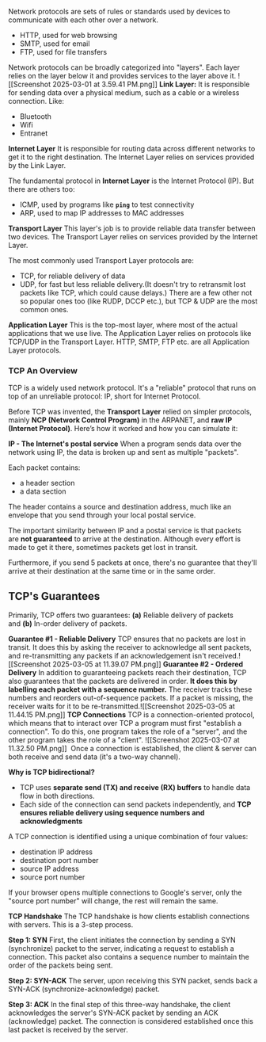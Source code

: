 Network protocols are sets of rules or standards used by devices to communicate with each other over a network.
- HTTP, used for web browsing
- SMTP, used for email
- FTP, used for file transfers


Network protocols can be broadly categorized into "layers". Each layer relies on the layer below it and provides services to the layer above it.
![[Screenshot 2025-03-01 at 3.59.41 PM.png]]
**Link Layer:**
It is responsible for sending data over a physical medium, such as a cable or a wireless connection. Like:
- Bluetooth
- Wifi
- Entranet

**Internet Layer**
It is responsible for routing data across different networks to get it to the right destination.
The Internet Layer relies on services provided by the Link Layer.

The fundamental protocol in **Internet Layer** is the Internet Protocol (IP). But there are others too:
- ICMP, used by programs like **`ping`** to test connectivity
- ARP, used to map IP addresses to MAC addresses

**Transport Layer**
This layer's job is to provide reliable data transfer between two devices.
The Transport Layer relies on services provided by the Internet Layer.

The most commonly used Transport Layer protocols are:
- TCP, for reliable delivery of data
- UDP, for fast but less reliable delivery.(It doesn't try to retransmit lost packets like TCP, which could cause delays.)
There are a few other not so popular ones too (like RUDP, DCCP etc.), but TCP & UDP are the most common ones.

**Application Layer**
This is the top-most layer, where most of the actual applications that we use live.
The Application Layer relies on protocols like TCP/UDP in the Transport Layer.
HTTP, SMTP, FTP etc. are all Application Layer protocols.

### **TCP An Overview**
TCP is a widely used network protocol. It's a "reliable" protocol that runs on top of an unreliable protocol: IP, short for Internet Protocol.

Before TCP was invented, the **Transport Layer** relied on simpler protocols, mainly **NCP (Network Control Program)** in the ARPANET, and **raw IP (Internet Protocol)**. Here’s how it worked and how you can simulate it:

**IP - The Internet's postal service**
When a program sends data over the network using IP, the data is broken up and sent as multiple "packets".

Each packet contains:

- a header section
- a data section

The header contains a source and destination address, much like an envelope that you send through your local postal service.

The important similarity between IP and a postal service is that packets are **not guaranteed** to arrive at the destination. Although every effort is made to get it there, sometimes packets get lost in transit.

Furthermore, if you send 5 packets at once, there's no guarantee that they'll arrive at their destination at the same time or in the same order.

## TCP's Guarantees

Primarily, TCP offers two guarantees: **(a)** Reliable delivery of packets and **(b)** In-order delivery of packets.

**Guarantee #1 - Reliable Delivery**
TCP ensures that no packets are lost in transit. It does this by asking the receiver to acknowledge all sent packets, and re-transmitting any packets if an acknowledgement isn't received.![[Screenshot 2025-03-05 at 11.39.07 PM.png]]
**Guarantee #2 - Ordered Delivery**
In addition to guaranteeing packets reach their destination, TCP also guarantees that the packets are delivered in order. **It does this by labelling each packet with a sequence number.** The receiver tracks these numbers and reorders out-of-sequence packets. If a packet is missing, the receiver waits for it to be re-transmitted.![[Screenshot 2025-03-05 at 11.44.15 PM.png]]
 **TCP Connections**
 TCP is a connection-oriented protocol, which means that to interact over TCP a program must first "establish a connection". To do this, one program takes the role of a "server", and the other program takes the role of a "client".
![[Screenshot 2025-03-07 at 11.32.50 PM.png]]
 Once a connection is established, the client & server can both receive and send data (it's a two-way channel).

**Why is TCP bidirectional?**
- TCP uses **separate send (TX) and receive (RX) buffers** to handle data flow in both directions.
- Each side of the connection can send packets independently, and **TCP ensures reliable delivery using sequence numbers and acknowledgments**

A TCP connection is identified using a unique combination of four values:

- destination IP address
- destination port number
- source IP address
- source port number

If your browser opens multiple connections to Google's server, only the "source port number" will change, the rest will remain the same.

 **TCP Handshake**
The TCP handshake is how clients establish connections with servers. This is a 3-step process.

**Step 1: SYN**
First, the client initiates the connection by sending a SYN (synchronize) packet to the server, indicating a request to establish a connection. This packet also contains a sequence number to maintain the order of the packets being sent.

**Step 2: SYN-ACK**
The server, upon receiving this SYN packet, sends back a SYN-ACK (synchronize-acknowledge) packet.

**Step 3: ACK**
In the final step of this three-way handshake, the client acknowledges the server's SYN-ACK packet by sending an ACK (acknowledge) packet. The connection is considered established once this last packet is received by the server.